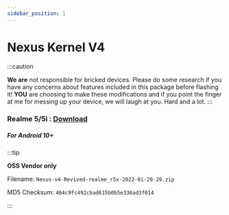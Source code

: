 ```yaml
---
sidebar_position: 1
---
```


# Nexus Kernel V4 #

:::caution


**We are** not responsible for bricked devices. Please
do some research if you have any concerns about features included in this package
before flashing it! **YOU** are choosing to make these modifications and if
you point the finger at me for messing up your device, we will laugh at you. Hard and a lot.
:::


### Realme 5/5i : [Download](https://kharame.tk/r5x/eun/Nexus%20Kernel) ###

##### For Android 10+ #####

:::tip

**OSS Vendor only**
 
Filename: `Nexus-v4-Revived-realme_r5x-2022-01-29-29.zip`

MD5 Checksum: `464c9fc492cbad615b0b5e336ad3f014`	

:::
